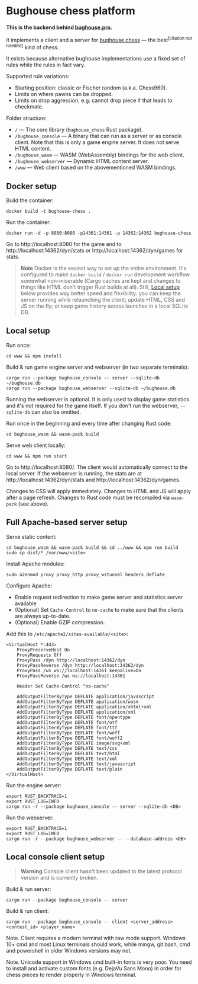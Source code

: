 # Bughouse chess platform

**This is the backend behind [bughouse.pro](https://bughouse.pro).**

It implements a client and a server for
[bughouse chess](https://en.wikipedia.org/wiki/Bughouse_chess) — the
best<sup>[citation not needed]</sup> kind of chess.

It exists because alternative bughouse implementations use a fixed set of rules
while the rules in fact vary.

Supported rule variations:

- Starting position: classic or Fischer random (a.k.a. Chess960).
- Limits on where pawns can be dropped.
- Limits on drop aggression, e.g. cannot drop piece if that leads to checkmate.

Folder structure:

- `/` — The core library (`bughouse_chess` Rust package).
- `/bughouse_console` — A binary that can run as a server or as console client.
  Note that this is only a game engine server. It does not serve HTML content.
- `/bughouse_wasm` — WASM (WebAssembly) bindings for the web client.
- `/bughouse_webserver` — Dynamic HTML content server.
- `/www` — Web client based on the abovementioned WASM bindings.


## Docker setup

Build the container:

```
docker build -t bughouse-chess .
```

Run the container:

```
docker run -d -p 8080:8080 -p14361:14361 -p 14362:14362 bughouse-chess
```

Go to http://localhost:8080 for the game and to http://localhost:14362/dyn/stats
or http://localhost:14362/dyn/games for stats.

> **Note** Docker is the easiest way to set up the entire environment. It's
> configured to make `docker build` / `docker run` development workflow somewhat
> non-miserable (Cargo caches are kept and changes to things like HTML don't
> trigger Rust builds at all). Still, [Local setup](#local-setup) below provides
> way better speed and flexibility: you can keep the server running while
> relaunching the client; update HTML, CSS and JS on the fly; or keep game
> history across launches in a local SQLite DB.


## Local setup

Run once:

```
cd www && npm install
```

Build & run game engine server and webserver (in two separate terminals):

```
cargo run --package bughouse_console -- server --sqlite-db ~/bughouse.db
cargo run --package bughouse_webserver --sqlite-db ~/bughouse.db
```

Running the webserver is optional. It is only used to display game statistics
and it's not required for the game itself. If you don't run the webserver,
`--sqlite-db` can also be omitted.

Run once in the beginning and every time after changing Rust code:

```
cd bughouse_wasm && wasm-pack build
```

Serve web client locally:

```
cd www && npm run start
```

Go to http://localhost:8080/. The client would automatically connect to the
local server. If the webserver is running, the stats are at
http://localhost:14362/dyn/stats and http://localhost:14362/dyn/games.

Changes to CSS will apply immediately. Changes to HTML and JS will
apply after a page refresh. Changes to Rust code must be recompiled via
`wasm-pack` (see above).


## Full Apache-based server setup

Serve static content:

```
cd bughouse_wasm && wasm-pack build && cd ../www && npm run build
sudo cp dist/* /var/www/<site>
```

Install Apache modules:

```
sudo a2enmod proxy proxy_http proxy_wstunnel headers deflate
```

Configure Apache:
- Enable request redirection to make game server and statistics server available
- (Optional) Set `Cache-Control` to `no-cache` to make sure that the clients are
  always up-to-date.
- (Optional) Enable GZIP compression.

Add this to `/etc/apache2/sites-available/<site>`:

```
<VirtualHost *:443>
    ProxyPreserveHost On
    ProxyRequests Off
    ProxyPass /dyn http://localhost:14362/dyn
    ProxyPassReverse /dyn http://localhost:14362/dyn
    ProxyPass /ws ws://localhost:14361 keepalive=On
    ProxyPassReverse /ws ws://localhost:14361

    Header Set Cache-Control "no-cache"

    AddOutputFilterByType DEFLATE application/javascript
    AddOutputFilterByType DEFLATE application/wasm
    AddOutputFilterByType DEFLATE application/xhtml+xml
    AddOutputFilterByType DEFLATE application/xml
    AddOutputFilterByType DEFLATE font/opentype
    AddOutputFilterByType DEFLATE font/otf
    AddOutputFilterByType DEFLATE font/ttf
    AddOutputFilterByType DEFLATE font/woff
    AddOutputFilterByType DEFLATE font/woff2
    AddOutputFilterByType DEFLATE image/svg+xml
    AddOutputFilterByType DEFLATE text/css
    AddOutputFilterByType DEFLATE text/html
    AddOutputFilterByType DEFLATE text/xml
    AddOutputFilterByType DEFLATE text/javascript
    AddOutputFilterByType DEFLATE text/plain
</VirtualHost>
```

Run the engine server:

```
export RUST_BACKTRACE=1
export RUST_LOG=INFO
cargo run -r --package bughouse_console -- server --sqlite-db <DB>
```

Run the webserver:

```
export RUST_BACKTRACE=1
export RUST_LOG=INFO
cargo run -r --package bughouse_webserver -- --database-address <DB>
```


## Local console client setup

> **Warning**
> Console client hasn't been updated to the latest protocol version and is
> currently broken.

Build & run server:

```
cargo run --package bughouse_console -- server
```

Build & run client:

```
cargo run --package bughouse_console -- client <server_address> <contest_id> <player_name>
```

Note. Client requires a modern terminal with raw mode support.
Windows 10+ cmd and most Linux terminals should work, while mingw, git bash,
cmd and powershell in older Windows versions may not.

Note. Unicode support in Windows cmd built-in fonts is very poor. You need to
install and activate custom fonts (e.g. DejaVu Sans Mono) in order for chess
pieces to render properly in Windows terminal.
